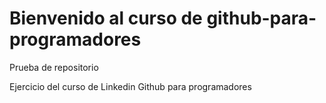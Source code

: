 # Bienvenido al curso de github-para-programadores

Prueba de repositorio

Ejercicio del curso de Linkedin Github para programadores

